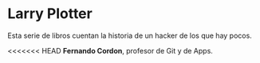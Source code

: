 # Larry Plotter

Esta serie de libros cuentan la historia de un hacker de los que hay pocos.

<<<<<<< HEAD
**Fernando Cordon**, profesor de Git y de Apps.


